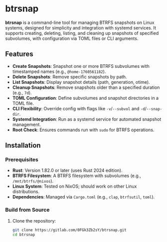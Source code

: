 # btrsnap

**btrsnap** is a command-line tool for managing BTRFS snapshots on Linux
systems, designed for simplicity and integration with systemd services. It
supports creating, deleting, listing, and cleaning up snapshots of specified
subvolumes, with configuration via TOML files or CLI arguments.

## Features

- **Create Snapshots**: Snapshot one or more BTRFS subvolumes with timestamped
  names (e.g., `@home-1760561182`).
- **Delete Snapshots**: Remove specific snapshots by path.
- **List Snapshots**: Display snapshot details (path, generation, otime).
- **Cleanup Snapshots**: Remove snapshots older than a specified duration (e.g.,
  `7d`).
- **TOML Configuration**: Define subvolumes and snapshot directories in a TOML
  file.
- **CLI Flexibility**: Override config with flags like `-v`/`--subvol` and
  `-d`/`--snap-dir`.
- **Systemd Integration**: Run as a systemd service for automated snapshot
  management.
- **Root Check**: Ensures commands run with `sudo` for BTRFS operations.

## Installation

### Prerequisites

- **Rust**: Version 1.82.0 or later (uses Rust 2024 edition).
- **BTRFS Filesystem**: A BTRFS filesystem with subvolumes (e.g.,
  `/mnt/btrfs/@nixos`).
- **Linux System**: Tested on NixOS; should work on other Linux distributions.
- **Dependencies**: Managed via `Cargo.toml` (e.g., `clap`, `btrfsutil`,
  `toml`).

### Build from Source

1. Clone the repository:
   ```bash
   git clone https://gitlab.com/0FGk3Zb2sY/btrsnap.git
   cd btrsnap
   ```
